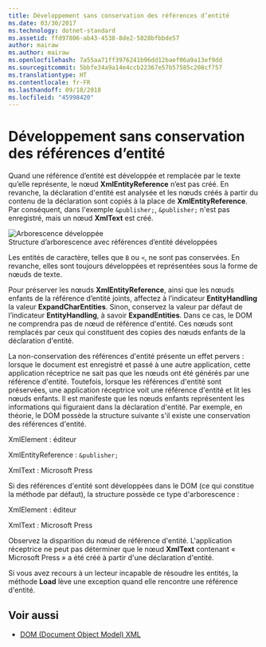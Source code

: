 ```yaml
---
title: Développement sans conservation des références d’entité
ms.date: 03/30/2017
ms.technology: dotnet-standard
ms.assetid: ffd97806-ab43-4538-8de2-5828bfbbde57
author: mairaw
ms.author: mairaw
ms.openlocfilehash: 7a55aa71ff3976241b96dd12baef06a9a13ef9dd
ms.sourcegitcommit: 5bbfe34a9a14e4ccb22367e57b57585c208cf757
ms.translationtype: HT
ms.contentlocale: fr-FR
ms.lasthandoff: 09/18/2018
ms.locfileid: "45998420"
---
```

# <a name="entity-references-are-expanded-and-not-preserved"></a>Développement sans conservation des références d’entité
Quand une référence d’entité est développée et remplacée par le texte qu’elle représente, le nœud **XmlEntityReference** n’est pas créé. En revanche, la déclaration d'entité est analysée et les nœuds créés à partir du contenu de la déclaration sont copiés à la place de **XmlEntityReference**. Par conséquent, dans l'exemple `&publisher;`, `&publisher;` n'est pas enregistré, mais un nœud **XmlText** est créé.  
  
 ![Arborescence développée](../../../../docs/standard/data/xml/media/xmlentityref-expanded-nodes.gif "xmlentityref_expanded_nodes")  
Structure d’arborescence avec références d’entité développées  
  
 Les entités de caractère, telles que `B` ou `<`, ne sont pas conservées. En revanche, elles sont toujours développées et représentées sous la forme de nœuds de texte.  
  
 Pour préserver les nœuds **XmlEntityReference**, ainsi que les nœuds enfants de la référence d’entité joints, affectez à l’indicateur **EntityHandling** la valeur **ExpandCharEntities**. Sinon, conservez la valeur par défaut de l’indicateur **EntityHandling**, à savoir **ExpandEntities**. Dans ce cas, le DOM ne comprendra pas de nœud de référence d'entité. Ces nœuds sont remplacés par ceux qui constituent des copies des nœuds enfants de la déclaration d'entité.  
  
 La non-conservation des références d'entité présente un effet pervers : lorsque le document est enregistré et passé à une autre application, cette application réceptrice ne sait pas que les nœuds ont été générés par une référence d'entité. Toutefois, lorsque les références d'entité sont préservées, une application réceptrice voit une référence d'entité et lit les nœuds enfants. Il est manifeste que les nœuds enfants représentent les informations qui figuraient dans la déclaration d'entité. Par exemple, en théorie, le DOM possède la structure suivante s'il existe une conservation des références d'entité.  
  
 XmlElement : éditeur  
  
 XmlEntityReference : `&publisher;`  
  
 XmlText : Microsoft Press  
  
 Si des références d'entité sont développées dans le DOM (ce qui constitue la méthode par défaut), la structure possède ce type d'arborescence :  
  
 XmlElement : éditeur  
  
 XmlText : Microsoft Press  
  
 Observez la disparition du nœud de référence d'entité. L'application réceptrice ne peut pas déterminer que le nœud **XmlText** contenant « Microsoft Press » a été créé à partir d'une déclaration d'entité.  
  
 Si vous avez recours à un lecteur incapable de résoudre les entités, la méthode **Load** lève une exception quand elle rencontre une référence d'entité.  
  
## <a name="see-also"></a>Voir aussi

- [DOM (Document Object Model) XML](../../../../docs/standard/data/xml/xml-document-object-model-dom.md)
